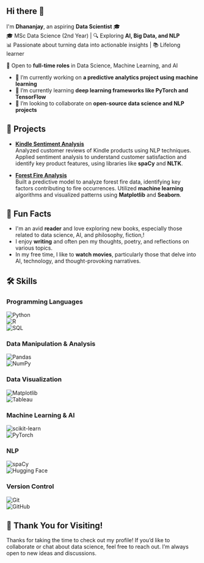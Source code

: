 ## Hi there 👋
I'm **Dhananjay**, an aspiring **Data Scientist** 🎓  
🎓 MSc Data Science (2nd Year) | 🔍 Exploring **AI, Big Data, and NLP**  
📊 Passionate about turning data into actionable insights | 📚 Lifelong learner  

💼 Open to **full-time roles** in Data Science, Machine Learning, and AI  
- 🔭 I’m currently working on **a predictive analytics project using machine learning**  
- 🌱 I’m currently learning **deep learning frameworks like PyTorch and TensorFlow**  
- 👯 I’m looking to collaborate on **open-source data science and NLP projects**

## 🚀 Projects

- [**Kindle Sentiment Analysis**](https://github.com/Dhanu227/Kindle-Review-Sentiment-Analysis)  
  Analyzed customer reviews of Kindle products using NLP techniques. Applied sentiment analysis to understand customer satisfaction and identify key product features, using libraries like **spaCy** and **NLTK**.

- [**Forest Fire Analysis**](https://github.com/Dhanu227/Forestfire)  
  Built a predictive model to analyze forest fire data, identifying key factors contributing to fire occurrences. Utilized **machine learning** algorithms and visualized patterns using **Matplotlib** and **Seaborn**.



## 🎨 Fun Facts
- I'm an avid **reader** and love exploring new books, especially those related to data science, AI, and philosophy, fiction,!  
- I enjoy **writing** and often pen my thoughts, poetry, and reflections on various topics.  
- In my free time, I like to **watch movies**, particularly those that delve into AI, technology, and thought-provoking narratives.  

## 🛠 Skills  

### Programming Languages  
![Python](https://img.shields.io/badge/-Python-3776AB?logo=python&logoColor=white)  
![R](https://img.shields.io/badge/-R-276DC3?logo=r&logoColor=white)  
![SQL](https://img.shields.io/badge/-SQL-4479A1?logo=postgresql&logoColor=white)  

### Data Manipulation & Analysis  
![Pandas](https://img.shields.io/badge/-Pandas-150458?logo=pandas&logoColor=white)  
![NumPy](https://img.shields.io/badge/-NumPy-013243?logo=numpy&logoColor=white)  

### Data Visualization  
![Matplotlib](https://img.shields.io/badge/-Matplotlib-11557C?logo=matplotlib&logoColor=white)  
![Tableau](https://img.shields.io/badge/-Tableau-E97627?logo=tableau&logoColor=white)  

### Machine Learning & AI  
![scikit-learn](https://img.shields.io/badge/-scikit--learn-F7931E?logo=scikit-learn&logoColor=white)  
![PyTorch](https://img.shields.io/badge/-PyTorch-EE4C2C?logo=pytorch&logoColor=white)  

### NLP  
![spaCy](https://img.shields.io/badge/-spaCy-09A3D5?logo=spacy&logoColor=white)  
![Hugging Face](https://img.shields.io/badge/-Hugging%20Face-F9A03C?logo=huggingface&logoColor=black)  

### Version Control  
![Git](https://img.shields.io/badge/-Git-F05032?logo=git&logoColor=white)  
![GitHub](https://img.shields.io/badge/-GitHub-181717?logo=github&logoColor=white)  

## 🙏 Thank You for Visiting!
Thanks for taking the time to check out my profile! If you’d like to collaborate or chat about data science, feel free to reach out. I’m always open to new ideas and discussions.

<!--
**Dhanu227/Dhanu227** is a ✨ _special_ ✨ repository because its `README.md` (this file) appears on your GitHub profile.

Here are some ideas to get you started:

- 🔭 I’m currently working on ...
- 🌱 I’m currently learning ...
- 👯 I’m looking to collaborate on ...

-->
